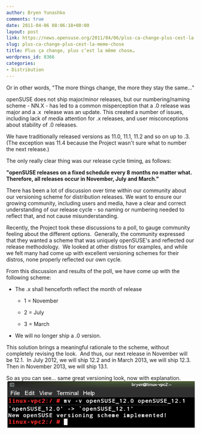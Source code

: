 ```yaml
---
author: Bryen Yunashko
comments: true
date: 2011-04-06 08:06:18+00:00
layout: post
link: https://news.opensuse.org/2011/04/06/plus-ca-change-plus-cest-la-meme-chose/
slug: plus-ca-change-plus-cest-la-meme-chose
title: Plus ça change, plus c’est la même chose…
wordpress_id: 8366
categories:
- Distribution
---
```


Or in other words, "The more things change, the more they stay the same..."

openSUSE does not ship major/minor releases, but our numbering/naming scheme - NN.X - has led to a common misperception that a .0 release was major and a .x  release was an update. This created a number of issues, including lack of media attention for .x releases, and user misconceptions about stability of .0 releases.

We have traditionally released versions as 11.0, 11.1, 11.2 and so on up to .3.  (The exception was 11.4 because the Project wasn't sure what to number the next release.)

The only really clear thing was our release cycle timing, as follows:


**"openSUSE releases on a fixed schedule every 8 months no matter what.  Therefore, all releases occur in November, July and March."**


There has been a lot of discussion over time within our community about our versioning scheme for distribution releases. We want to ensure our growing community, including users and media, have a clear and correct understanding of our release cycle - so naming or numbering needed to reflect that, and not cause misunderstanding.

Recently, the Project took these discussions to a poll, to gauge community feeling about the different options.  Generally, the community expressed that they wanted a scheme that was uniquely openSUSE's and reflected our release methodology.  We looked at other distros for examples, and while we felt many had come up with excellent versioning schemes for their distros, none properly reflected our own cycle.

From this discussion and results of the poll, we have come up with the following scheme:



	
  * The .x shall henceforth reflect the month of release

	
    * 1 = November

	
    * 2 = July

	
    * 3 = March




	
  * We will no longer ship a .0 version.


This solution brings a meaningful rationale to the scheme, without completely revising the look.  And thus, our next release in November will be 12.1.  In July 2012, we will ship 12.2 and in March 2013, we will ship 12.3.  Then in November 2013, we will ship 13.1.

So as you can see... same great versioning look, now with explanation.
﻿[![screenshot of terminal declaring openSUSE versioning scheme is now implemented!](/wp-content/uploads/2011/04/openSUSEVersion.png)](//news.opensuse.org/2011/04/06/plus-ca-change-plus-cest-la-meme-chose/opensuseversion/)
